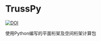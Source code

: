 # TrussPy
[![DOI](https://zenodo.org/badge/864742166.svg)](https://doi.org/10.5281/zenodo.13968516)

使用Python编写的平面桁架及空间桁架计算包
